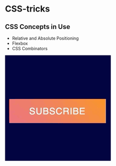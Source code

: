 # CSS-tricks
## CSS Concepts in Use
* Relative and Absolute Positioning
* Flexbox
* CSS Combinators

![](newsLetterOnHover.gif)





